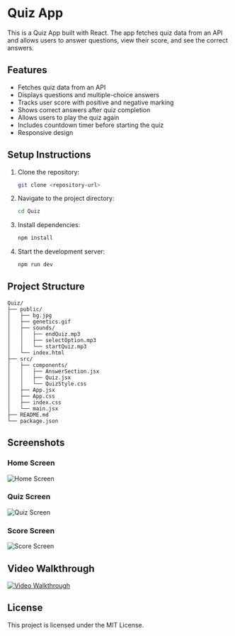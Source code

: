 # Quiz App

This is a Quiz App built with React. The app fetches quiz data from an API and allows users to answer questions, view their score, and see the correct answers.

## Features

- Fetches quiz data from an API
- Displays questions and multiple-choice answers
- Tracks user score with positive and negative marking
- Shows correct answers after quiz completion
- Allows users to play the quiz again
- Includes countdown timer before starting the quiz
- Responsive design

## Setup Instructions

1. Clone the repository:
    ```bash
    git clone <repository-url>
    ```
2. Navigate to the project directory:
    ```bash
    cd Quiz
    ```
3. Install dependencies:
    ```bash
    npm install
    ```
4. Start the development server:
    ```bash
    npm run dev
    ```

## Project Structure

```
Quiz/
├── public/
│   ├── bg.jpg
│   ├── genetics.gif
│   ├── sounds/
│   │   ├── endQuiz.mp3
│   │   ├── selectOption.mp3
│   │   └── startQuiz.mp3
│   └── index.html
├── src/
│   ├── components/
│   │   ├── AnswerSection.jsx
│   │   ├── Quiz.jsx
│   │   └── QuizStyle.css
│   ├── App.jsx
│   ├── App.css
│   ├── index.css
│   └── main.jsx
├── README.md
└── package.json
```

## Screenshots

### Home Screen
![Home Screen](public/screenshots/home.png)

### Quiz Screen
![Quiz Screen](public/screenshots/quiz.png)

### Score Screen
![Score Screen](public/screenshots/score.png)

## Video Walkthrough

[![Video Walkthrough](public/screenshots/video-thumbnail.png)](https://www.youtube.com/watch?v=dQw4w9WgXcQ)

## License

This project is licensed under the MIT License.
